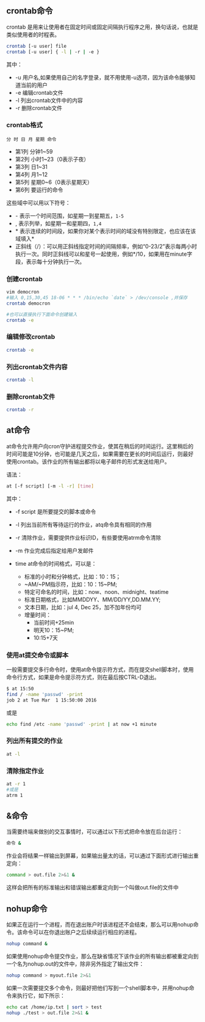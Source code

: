## crontab命令

crontab 是用来让使用者在固定时间或固定间隔执行程序之用，换句话说，也就是类似使用者的时程表。

```bash
crontab [-u user] file
crontab [-u user] { -l | -r | -e }
```

其中：

* -u 用户名,如果使用自己的名字登录，就不用使用-u选项，因为该命令能够知道当前的用户
* -e 编辑crontab文件
* -l 列出crontab文件中的内容
* -r 删除crontab文件

### crontab格式

`分 时 日 月 星期 命令`

* 第1列 分钟1~59
* 第2列 小时1~23（0表示子夜）
* 第3列 日1~31
* 第4列 月1~12
* 第5列 星期0~6（0表示星期天）
* 第6列 要运行的命令

这些域中可以用以下符号：

* \- 表示一个时间范围，如星期一到星期五，`1-5`
* , 表示列举，如星期一和星期四，`1,4`
* \* 表示连续的时间段，如果你对某个表示时间的域没有特别限定，也应该在该域填入*
* 正斜线（/）：可以用正斜线指定时间的间隔频率，例如“0-23/2”表示每两小时执行一次。同时正斜线可以和星号一起使用，例如*/10，如果用在minute字段，表示每十分钟执行一次。

### 创建crontab

```bash
vim democron
#输入 0,15,30,45 18-06 * * * /bin/echo `date` > /dev/console ,并保存
crontab democron

#也可以直接执行下面命令创建输入
crontab -e
```

### 编辑修改crontab

```bash
crontab -e
```

### 列出crontab文件内容

```bash
crontab -l
```

### 删除crontab文件

```bash
crontab -r
```

## at命令

at命令允许用户向cron守护进程提交作业，使其在稍后的时间运行。这里稍后的时间可能是10分钟，也可能是几天之后，如果需要在更长的时间后运行，则最好使用crontab。该作业的所有输出都将以电子邮件的形式发送给用户。

语法：

```bash
at [-f script] [-m -l -r] [time]
```

其中：

* -f script 是所要提交的脚本或命令
* -l 列出当前所有等待运行的作业，atq命令具有相同的作用
* -r 清除作业，需要提供作业标识ID，有些要使用atrm命令清除
* -m 作业完成后指定给用户发邮件
* time at命令的时间格式，可以是：

    * 标准的小时和分钟格式，比如：10：15；
    * ~AM/~PM指示符，比如：10：15~PM;
    * 特定可命名的时间，比如：now、noon、midnight、teatime
    * 标准日期格式，比如MMDDYY、MM/DD/YY,DD.MM.YY;
    * 文本日期，比如：jul 4, Dec 25，加不加年份均可
    * 增量时间：
        * 当前时间+25min
        * 明天10：15~PM;
        * 10:15+7天

### 使用at提交命令或脚本

一般需要提交多行命令时，使用at命令提示符方式，而在提交shell脚本时，使用命令行方式，如果是命令提示符方式，则在最后按CTRL-D退出。

```bash
$ at 15:50
find / -name 'passwd' -print
job 2 at Tue Mar  1 15:50:00 2016
```

或是

```bash
echo find /etc -name 'passwd' -print | at now +1 minute
```

### 列出所有提交的作业

```bash
at -l
```

### 清除指定作业

```bash
at -r 1
#或是
atrm 1
```

## &命令

当需要终端来做别的交互事情时，可以通过以下形式把命令放在后台运行：

```bash
命令 &
```

作业会将结果一样输出到屏幕，如果输出量太的话，可以通过下面形式进行输出重定向：

```bash
command > out.file 2>&1 &
```

这样会把所有的标准输出和错误输出都重定向到一个叫做out.file的文件中

## nohup命令

如果正在运行一个进程，而在退出账户时该进程还不会结束，那么可以用nohup命令。该命令可以在你退出账户之后续续运行相应的进程。

```bash
nohup command &
```

如果使用nohup命令提交作业，那么在缺省情况下该作业的所有输出都被重定向到一个名为nohup.out的文件中，除非另外指定了输出文件：

```bash
nohup command > myout.file 2>&1
```

如果一次需要提交多个命令，则最好把他们写到一个shell脚本中，并用nohup命令来执行它，如下所示：

```bash
echo cat /home/ip.txt | sort > test
nohup ./test > out.file 2>&1 &
```


